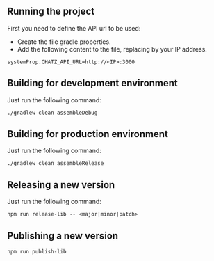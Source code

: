 ## Running the project ##

First you need to define the API url to be used:

- Create the file gradle.properties.
- Add the following content to the file, replacing <IP> by your IP address.
````
systemProp.CHATZ_API_URL=http://<IP>:3000
````

## Building for development environment ##

Just run the following command:
````
./gradlew clean assembleDebug
````

## Building for production environment ##

Just run the following command:
````
./gradlew clean assembleRelease
````

## Releasing a new version ##

Just run the following command:
````
npm run release-lib -- <major|minor|patch>
````

## Publishing a new version ##
````
npm run publish-lib
````